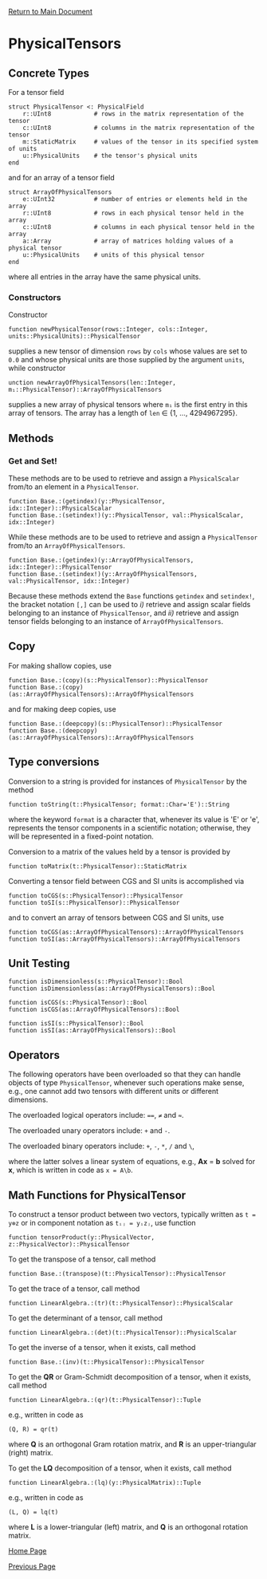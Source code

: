 [Return to Main Document](.\README.md)

# PhysicalTensors

## Concrete Types

For a tensor field

```
struct PhysicalTensor <: PhysicalField
    r::UInt8            # rows in the matrix representation of the tensor
    c::UInt8            # columns in the matrix representation of the tensor
    m::StaticMatrix     # values of the tensor in its specified system of units
    u::PhysicalUnits    # the tensor's physical units
end
```

and for an array of a tensor field

```
struct ArrayOfPhysicalTensors
    e::UInt32           # number of entries or elements held in the array
    r::UInt8            # rows in each physical tensor held in the array
    c::UInt8            # columns in each physical tensor held in the array
    a::Array            # array of matrices holding values of a physical tensor
    u::PhysicalUnits    # units of this physical tensor
end
```

where all entries in the array have the same physical units.

### Constructors

Constructor

```
function newPhysicalTensor(rows::Integer, cols::Integer, units::PhysicalUnits)::PhysicalTensor
```

supplies a new tensor of dimension `rows` by `cols` whose values are set to `0.0` and whose physical units are those supplied by the argument `units`, while constructor

```
unction newArrayOfPhysicalTensors(len::Integer, m₁::PhysicalTensor)::ArrayOfPhysicalTensors
```

supplies a new array of physical tensors where `m₁` is the first entry in this array of tensors. The array has a length of `len` ∈ \{1, …, 4294967295\}.

## Methods

### Get and Set!

These methods are to be used to retrieve and assign a `PhysicalScalar` from/to an element in a `PhysicalTensor`.

```
function Base.:(getindex)(y::PhysicalTensor, idx::Integer)::PhysicalScalar
function Base.:(setindex!)(y::PhysicalTensor, val::PhysicalScalar, idx::Integer)
```

While these methods are to be used to retrieve and assign a `PhysicalTensor` from/to an `ArrayOfPhysicalTensors`.

```
function Base.:(getindex)(y::ArrayOfPhysicalTensors, idx::Integer)::PhysicalTensor
function Base.:(setindex!)(y::ArrayOfPhysicalTensors, val::PhysicalTensor, idx::Integer)
```

Because these methods extend the `Base` functions `getindex` and `setindex!`, the bracket notation `[,]` can be used to *i)* retrieve and assign scalar fields belonging to an instance of `PhysicalTensor`, and *ii)* retrieve and assign tensor fields belonging to an instance of `ArrayOfPhysicalTensors`.

## Copy

For making shallow copies, use

```
function Base.:(copy)(s::PhysicalTensor)::PhysicalTensor
function Base.:(copy)(as::ArrayOfPhysicalTensors)::ArrayOfPhysicalTensors
```

and for making deep copies, use

```
function Base.:(deepcopy)(s::PhysicalTensor)::PhysicalTensor
function Base.:(deepcopy)(as::ArrayOfPhysicalTensors)::ArrayOfPhysicalTensors
```

## Type conversions

Conversion to a string is provided for instances of `PhysicalTensor` by the method

```
function toString(t::PhysicalTensor; format::Char='E')::String
```

where the keyword `format` is a character that, whenever its value is 'E' or 'e', represents the tensor components in a scientific notation; otherwise, they will be represented in a fixed-point notation.

Conversion to a matrix of the values held by a tensor is provided by
```
function toMatrix(t::PhysicalTensor)::StaticMatrix
```

Converting a tensor field between CGS and SI units is accomplished via

```
function toCGS(s::PhysicalTensor)::PhysicalTensor
function toSI(s::PhysicalTensor)::PhysicalTensor
```

and to convert an array of tensors between CGS and SI units, use

```
function toCGS(as::ArrayOfPhysicalTensors)::ArrayOfPhysicalTensors
function toSI(as::ArrayOfPhysicalTensors)::ArrayOfPhysicalTensors
```

## Unit Testing

```
function isDimensionless(s::PhysicalTensor)::Bool
function isDimensionless(as::ArrayOfPhysicalTensors)::Bool
```

```
function isCGS(s::PhysicalTensor)::Bool
function isCGS(as::ArrayOfPhysicalTensors)::Bool
```

```
function isSI(s::PhysicalTensor)::Bool
function isSI(as::ArrayOfPhysicalTensors)::Bool
```

## Operators

The following operators have been overloaded so that they can handle objects of type `PhysicalTensor`, whenever such operations make sense, e.g., one cannot add two tensors with different units or different dimensions. 

The overloaded logical operators include: `==`, `≠` and `≈`. 

The overloaded unary operators include: `+` and `-`. 

The overloaded binary operators include: `+`, `-`, `*`, `/` and `\`, 

where the latter solves a linear system of equations, e.g., **Ax** = **b** solved for **x**, which is written in code as `x = A\b`.

## Math Functions for PhysicalTensor

To construct a tensor product between two vectors, typically written as `t = y⊗z` or in component notation as `tᵢⱼ = yᵢzⱼ`, use function
```
function tensorProduct(y::PhysicalVector, z::PhysicalVector)::PhysicalTensor
```

To get the transpose of a tensor, call method

```
function Base.:(transpose)(t::PhysicalTensor)::PhysicalTensor
```

To get the trace of a tensor, call method

```
function LinearAlgebra.:(tr)(t::PhysicalTensor)::PhysicalScalar
```

To get the determinant of a tensor, call method

```
function LinearAlgebra.:(det)(t::PhysicalTensor)::PhysicalScalar
```

To get the inverse of a tensor, when it exists, call method

```
function Base.:(inv)(t::PhysicalTensor)::PhysicalTensor
```

To get the **QR** or Gram-Schmidt decomposition of a tensor, when it exists, call method

```
function LinearAlgebra.:(qr)(t::PhysicalTensor)::Tuple
```
e.g., written in code as
```
(Q, R) = qr(t)
```
where **Q** is an orthogonal Gram rotation matrix, and **R** is an upper-triangular (right) matrix.

To get the **LQ** decomposition of a tensor, when it exists, call method
```
function LinearAlgebra.:(lq)(y::PhysicalMatrix)::Tuple
```
e.g., written in code as
```
(L, Q) = lq(t)
```
where **L** is a lower-triangular (left) matrix, and **Q** is an orthogonal rotation matrix.

[Home Page](.\README.md)

[Previous Page](.\README_PhysicalVectors.md)